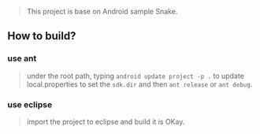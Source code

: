 > This project is base on Android sample Snake.

## How to build?

### use ant
> under the root path, typing `android update project -p .` to update local.properties to set the `sdk.dir` and then `ant release` or `ant debug`.

### use eclipse
> import the project to eclipse and build it is OKay.
